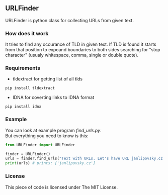 ## URLFinder
URLFinder is python class for collecting URLs from given text. 

### How does it work
It tries to find any occurance of TLD in given text. If TLD is found it starts from that position to expoand boundaries to both sides searching for "stop character" (usualy whitespace, comma, single or double quote).

### Requirements
- tldextract for getting list of all tlds  
```
pip install tldextract
```  
- IDNA for coverting links to IDNA format  
```
pip install idna
```  

### Example
 You can look at example program *find_urls.py*.   
 But everything you need to know is this:
```python
from URLFinder import URLFinder

finder = URLFinder()
urls = finder.find_urls("Text with URLs. Let's have URL janlipovsky.cz as an example.")
print(urls) # prints: ['janlipovsky.cz']
```

### License
This piece of code is licensed under The MIT License.
